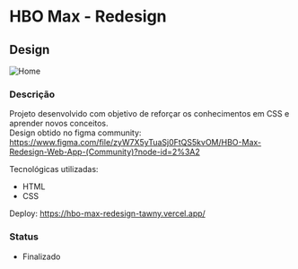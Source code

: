  <h1> HBO Max - Redesign </h1>
 
 <h2> Design </h2> 
 
 ![Home](https://user-images.githubusercontent.com/93101033/173259411-7f3fe7d2-24e0-4575-ae7a-4bf1d0bcaa9a.jpg)

### Descrição 
Projeto desenvolvido com objetivo de reforçar os conhecimentos em CSS e aprender novos conceitos. <br>
Design obtido no figma community: https://www.figma.com/file/zyW7X5yTuaSj0FtQS5kvOM/HBO-Max-Redesign-Web-App-(Community)?node-id=2%3A2

 Tecnológicas utilizadas:

- HTML
- CSS

Deploy: https://hbo-max-redesign-tawny.vercel.app/

### Status
- Finalizado
